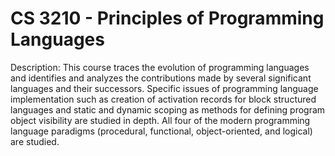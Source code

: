 # CS 3210 - Principles of Programming Languages

Description: This course traces the evolution of programming languages and identifies and analyzes the contributions made by several significant languages and their successors. Specific issues of programming language implementation such as creation of activation records for block structured languages and static and dynamic scoping as methods for defining program object visibility are studied in depth. All four of the modern programming language paradigms (procedural, functional, object-oriented, and logical) are studied.
